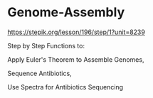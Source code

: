 # Genome-Assembly
https://stepik.org/lesson/196/step/1?unit=8239

Step by Step Functions to:

Apply Euler's Theorem to Assemble Genomes,

Sequence Antibiotics,

Use Spectra for Antibiotics Sequencing
